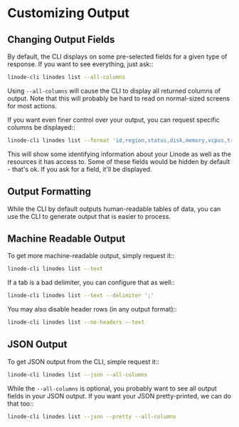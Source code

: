 # Customizing Output

## Changing Output Fields

By default, the CLI displays on some pre-selected fields for a given type of
response.  If you want to see everything, just ask::
```bash
linode-cli linodes list --all-columns
```

Using `--all-columns` will cause the CLI to display all returned columns of
output.  Note that this will probably be hard to read on normal-sized screens
for most actions.

If you want even finer control over your output, you can request specific columns
be displayed::
```bash
linode-cli linodes list --format 'id,region,status,disk,memory,vcpus,transfer'
```

This will show some identifying information about your Linode as well as the
resources it has access to.  Some of these fields would be hidden by default -
that's ok.  If you ask for a field, it'll be displayed.

## Output Formatting

While the CLI by default outputs human-readable tables of data, you can use the
CLI to generate output that is easier to process.

## Machine Readable Output

To get more machine-readable output, simply request it::
```bash
linode-cli linodes list --text
```

If a tab is a bad delimiter, you can configure that as well::
```bash
linode-cli linodes list --text --delimiter ';'
```

You may also disable header rows (in any output format)::
```bash
linode-cli linodes list --no-headers --text
```

## JSON Output

To get JSON output from the CLI, simple request it::
```bash
linode-cli linodes list --json --all-columns
```

While the `--all-columns` is optional, you probably want to see all output
fields in your JSON output.  If you want your JSON pretty-printed, we can do
that too::
```bash
linode-cli linodes list --json --pretty --all-columns
```
